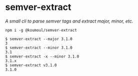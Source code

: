 # semver-extract

*A small cli to parse semver tags and extract major, minor, etc.*

    npm i -g @koumoul/semver-extract

  ```console
  $ semver-extract --major 3.1.0
  3
  $ semver-extract --minor 3.1.0
  3.1
  $ semver-extract -x --minor 3.1.0
  3.1.x
  $ semver-extract v3.1.0
  3.1.0
  ```
